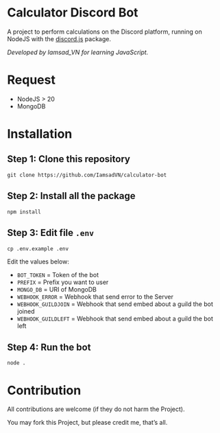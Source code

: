 # Calculator Discord Bot

A project to perform calculations on the Discord platform, running on NodeJS with the [discord.js](https://github.com/discordjs/discord.js/) package.

*Developed by Iamsad_VN for learning JavaScript.*

# Request
- NodeJS > 20
- MongoDB

# Installation
## Step 1: Clone this repository
```
git clone https://github.com/IamsadVN/calculator-bot
```
## Step 2: Install all the package
```
npm install 
```
## Step 3: Edit file `.env`
```
cp .env.example .env
```
Edit the values below:
- `BOT_TOKEN` = Token of the bot
- `PREFIX` = Prefix you want to user
- `MONGO_DB` = URI of MongoDB
- `WEBHOOK_ERROR` = Webhook that send error to the Server
- `WEBHOOK_GUILDJOIN` = Webhook that send embed about a guild the bot joined
- `WEBHOOK_GUILDLEFT` = Webhook that send embed about a guild the bot left
## Step 4: Run the bot
```
node .
```
# Contribution
All contributions are welcome (if they do not harm the Project).

You may fork this Project, but please credit me, that’s all.
